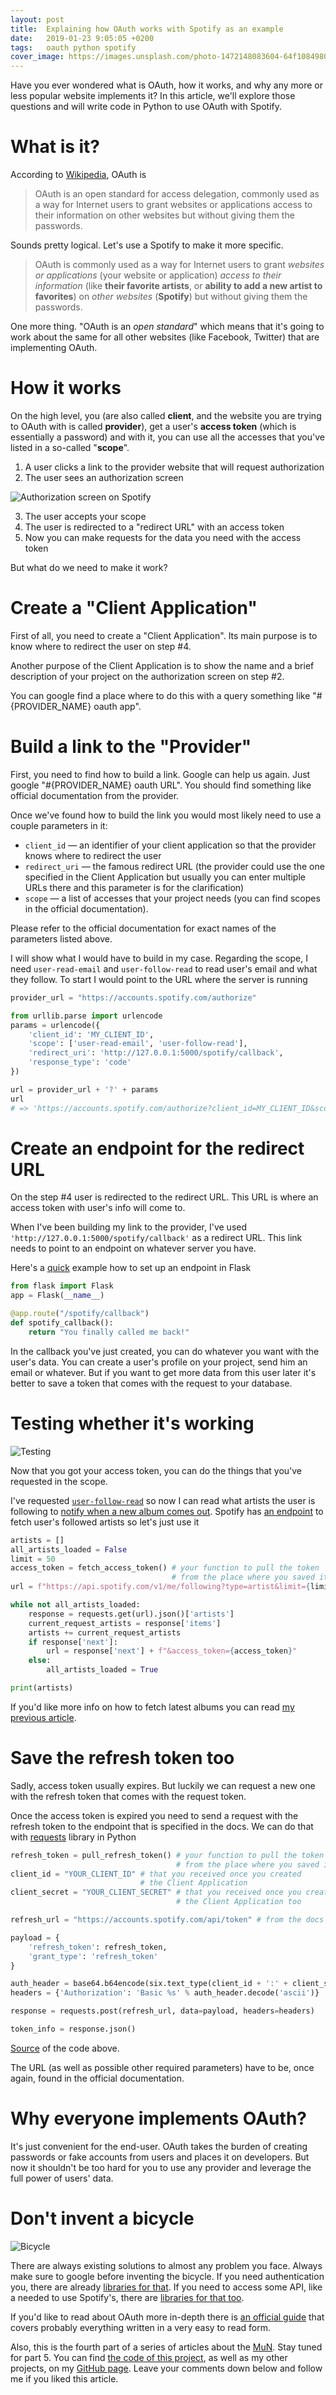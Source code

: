 ```yaml
---
layout: post
title:  Explaining how OAuth works with Spotify as an example
date:   2019-01-23 9:05:05 +0200
tags:   oauth python spotify
cover_image: https://images.unsplash.com/photo-1472148083604-64f1084980b9?ixlib=rb-1.2.1&auto=format&fit=crop&w=2850&q=80
---
```


Have you ever wondered what is OAuth, how it works, and why any more or less popular website implements it? In this article, we'll explore those questions and will write code in Python to use OAuth with Spotify.

# What is it?

According to [Wikipedia](https://en.wikipedia.org/wiki/OAuth), OAuth is

> OAuth is an open standard for access delegation, commonly used as a way for Internet users to grant websites or applications access to their information on other websites but without giving them the passwords.

Sounds pretty logical. Let's use a Spotify to make it more specific.

> OAuth is commonly used as a way for Internet users to grant *websites or applications* (your website or application) *access to their information* (like **their favorite artists**, or **ability to add a new artist to favorites**) on *other websites* (**Spotify**) but without giving them the passwords.

One more thing. "OAuth is an *open standard*" which means that it's going to work about the same for all other websites (like Facebook, Twitter) that are implementing OAuth.

# How it works

On the high level, you (are also called **client**, and the website you are trying to OAuth with is called **provider**), get a user's **access token** (which is essentially a password) and with it, you can use all the accesses that you've listed in a so-called "**scope**".

1. A user clicks a link to the provider website that will request authorization
2. The user sees an authorization screen

![Authorization screen on Spotify](assets/2018-12-24-how-oauth-works-with-spotify-as-an-example/spotify-oauth-screen.png)

3. The user accepts your scope
4. The user is redirected to a "redirect URL" with an access token
5. Now you can make requests for the data you need with the access token

But what do we need to make it work?

# Create a "Client Application"

First of all, you need to create a "Client Application". Its main purpose is to know where to redirect the user on step #4.

Another purpose of the Client Application is to show the name and a brief description of your project on the authorization screen on step #2.

You can google find a place where to do this with a query something like "#{PROVIDER_NAME} oauth app".

# Build a link to the "Provider"

First, you need to find how to build a link. Google can help us again. Just google "#{PROVIDER_NAME} oauth URL". You should find something like official documentation from the provider.

Once we've found how to build the link you would most likely need to use a couple parameters in it:

-  `client_id` — an identifier of your client application so that the provider knows where to redirect the user
- `redirect_uri` — the famous redirect URL (the provider could use the one specified in the Client Application but usually you can enter multiple URLs there and this parameter is for the clarification)
- `scope` — a list of accesses that your project needs (you can find scopes in the official documentation).

Please refer to the official documentation for exact names of the parameters listed above.

I will show what I would have to build in my case. Regarding the scope, I need `user-read-email` and `user-follow-read` to read user's email and what they follow. To start I would point to the URL where the server is running

```python
provider_url = "https://accounts.spotify.com/authorize"

from urllib.parse import urlencode
params = urlencode({
    'client_id': 'MY_CLIENT_ID',
    'scope': ['user-read-email', 'user-follow-read'],
    'redirect_uri': 'http://127.0.0.1:5000/spotify/callback',
    'response_type': 'code'
})

url = provider_url + '?' + params
url
# => 'https://accounts.spotify.com/authorize?client_id=MY_CLIENT_ID&scope=%5B%27user-read-email%27%2C+%27user-follow-read%27%5D&redirect_uri=http%3A%2F%2F127.0.0.1%3A5000%2Fspotify%2Fcallback&response_type=code'
```

# Create an endpoint for the redirect URL

On the step #4 user is redirected to the redirect URL. This URL is where an access token with user's info will come to.

When I've been building my link to the provider, I've used `'http://127.0.0.1:5000/spotify/callback'` as a redirect URL. This link needs to point to an endpoint on whatever server you have.

Here's a [quick](https://kholinlabs.com/what-to-do-when-you-need-a-web-app-quickly) example how to set up an endpoint in Flask

```python
from flask import Flask
app = Flask(__name__)

@app.route("/spotify/callback")
def spotify_callback():
    return "You finally called me back!"
```

In the callback you've just created, you can do whatever you want with the user's data. You can create a user's profile on your project, send him an email or whatever. But if you want to get more data from this user later it's better to save a token that comes with the request to your database.

# Testing whether it's working

![Testing](https://images.unsplash.com/photo-1518349619113-03114f06ac3a?ixlib=rb-1.2.1&ixid=eyJhcHBfaWQiOjEyMDd9&auto=format&fit=crop&w=1000&q=80)

Now that you got your access token, you can do the things that you've requested in the scope.

I've requested [`user-follow-read`](https://developer.spotify.com/documentation/general/guides/scopes/#user-follow-read) so now I can read what artists the user is following to [notify when a new album comes out](http://musicnotifier.com/). Spotify has [an endpoint](https://developer.spotify.com/documentation/web-api/reference/follow/follow-artists-users/) to fetch user's followed artists so let's just use it

```python
artists = []
all_artists_loaded = False
limit = 50
access_token = fetch_access_token() # your function to pull the token
                                    # from the place where you saved it
url = f"https://api.spotify.com/v1/me/following?type=artist&limit={limit}&access_token={access_token}"

while not all_artists_loaded:
    response = requests.get(url).json()['artists']
    current_request_artists = response['items']
    artists += current_request_artists
    if response['next']:
        url = response['next'] + f"&access_token={access_token}"
    else:
        all_artists_loaded = True

print(artists)
```

If you'd like more info on how to fetch latest albums you can read [my previous article](https://kholinlabs.com/getting-your-releases-from-deezer).

# Save the refresh token too

Sadly, access token usually expires. But luckily we can request a new one with the refresh token that comes with the request token.

Once the access token is expired you need to send a request with the refresh token to the endpoint that is specified in the docs. We can do that with [requests](http://docs.python-requests.org/en/master/) library in Python

```python
refresh_token = pull_refresh_token() # your function to pull the token
                                     # from the place where you saved it
client_id = "YOUR_CLIENT_ID" # that you received once you created
                             # the Client Application
client_secret = "YOUR_CLIENT_SECRET" # that you received once you created
                                     # the Client Application too

refresh_url = "https://accounts.spotify.com/api/token" # from the docs

payload = {
    'refresh_token': refresh_token,
    'grant_type': 'refresh_token'
}

auth_header = base64.b64encode(six.text_type(client_id + ':' + client_secret).encode('ascii'))
headers = {'Authorization': 'Basic %s' % auth_header.decode('ascii')}

response = requests.post(refresh_url, data=payload, headers=headers)

token_info = response.json()
```

[Source](https://github.com/plamere/spotipy/blob/4c2c1d763a3653aa225c4af848409ec31286a6bf/spotipy/oauth2.py#L231) of the code above.

The URL (as well as possible other required parameters) have to be, once again, found in the official documentation.

# Why everyone implements OAuth?

It's just convenient for the end-user. OAuth takes the burden of creating passwords or fake accounts from users and places it on developers. But now it shouldn't be too hard for you to use any provider and leverage the full power of users' data.

# Don't invent a bicycle

![Bicycle](https://images.unsplash.com/photo-1518050227004-c4cb7104d79a?ixlib=rb-1.2.1&ixid=eyJhcHBfaWQiOjEyMDd9&auto=format&fit=crop&w=3900&q=80)

There are always existing solutions to almost any problem you face. Always make sure to google before inventing the bicycle. If you need authentication you, there are already [libraries for that](https://kholinlabs.com/django-authentication-via-google-deezer-and-spotify). If you need to access some API, like a needed to use Spotify's, there are [libraries for that too](https://spotipy.readthedocs.io/en/latest/#).

If you'd like to read about OAuth more in-depth there is [an official guide](https://www.oauth.com/) that covers probably everything written in a very easy to read form.

Also, this is the fourth part of a series of articles about the [MuN](http://musicnotifier.com). Stay tuned for part 5. You can find [the code of this project](https://github.com/hmlON/mun), as well as my other projects, on my [GitHub page](https://github.com/hmlON). Leave your comments down below and follow me if you liked this article.
